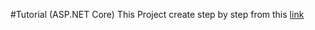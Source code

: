 ﻿#Tutorial (ASP.NET Core)
This Project create step by step from this [link](https://reactjs.net/tutorials/aspnetcore.html)